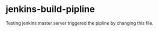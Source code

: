 # jenkins-build-pipline

Testing jenkins master server triggered the pipline by changing this file.

